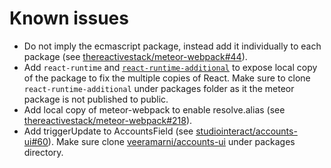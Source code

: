 # Known issues

- Do not imply the ecmascript package, instead add it individually to each  package (see [thereactivestack/meteor-webpack#44](https://github.com/thereactivestack/meteor-webpack/issues/44)).
- Add `react-runtime` and [`react-runtime-additional`](https://github.com/veeramarni/react-runtime-additional) to expose local copy of the package to fix the multiple copies of React.   Make sure to clone `react-runtime-additional` under packages folder as it the meteor package is not published to public.
- Add local copy of meteor-webpack to enable resolve.alias (see [thereactivestack/meteor-webpack#218](https://github.com/thereactivestack/meteor-webpack/issues/44)).
- Add triggerUpdate to AccountsField (see [studiointeract/accounts-ui#60](https://github.com/studiointeract/accounts-ui/issues/60)). Make sure clone [veeramarni/accounts-ui](https://github.com/veeramarni/accounts-ui) under packages directory.
